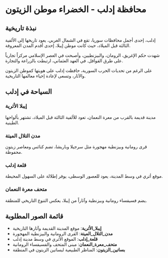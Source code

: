 # محافظة إدلب - الخضراء موطن الزيتون

## نبذة تاريخية
إدلب، إحدى أجمل محافظات سوريا، تقع في الشمال الغربي. يعود تاريخها إلى الألفية الثالثة قبل الميلاد، حيث كانت موطن إيبلا، إحدى أقدم المدن المعروفة.

شهدت حكم الإغريق، الرومان، والبيزنطيين، وأصبحت في العصر الإسلامي مركزاً تجارياً على طرق القوافل. في العهد العثماني، ارتبطت بالزراعة والتجارة.

على الرغم من تحديات الحرب السورية، حافظت إدلب على هويتها كموطن الزيتون والآثار، وتسعى لإعادة إحياء معالمها التاريخية.

## السياحة في إدلب
### إيبلا الأثرية
مدينة قديمة بالقرب من معرة النعمان، تعود للألفية الثالثة قبل الميلاد، تشتهر بألواحها الطينية.

### مدن التلال الميتة
قرى رومانية وبيزنطية مهجورة مثل سرجيلا وباريشا، تضم كنائس ومعاصر زيتون محفوظة.

### قلعة إدلب
موقع أثري في وسط المدينة، يعود للعصور الوسطى، يوفر إطلالة على السهول المحيطة.

### متحف معرة النعمان
يضم فسيفساء رومانية وبيزنطية وآثاراً من إيبلا، يعكس التنوع التاريخي للمنطقة.

## قائمة الصور المطلوبة
- **إيبلا_الأثرية**: موقع المدينة القديمة وآثارها التاريخية
- **مدن_التلال_الميتة**: القرى الرومانية والبيزنطية المهجورة
- **قلعة_إدلب**: الموقع الأثري في وسط مدينة إدلب
- **متحف_معرة_النعمان**: مبنى المتحف والفسيفساء الرومانية
- **بساتين_الزيتون**: المناظر الطبيعية لبساتين الزيتون في المنطقة